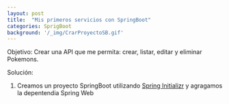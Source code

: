 ```yaml
---
layout: post
title:  "Mis primeros servicios con SpringBoot"
categories: SprigBoot
background: '/_img/CrarProyectoSB.gif'
---
```

Objetivo: Crear una API que me permita: crear, listar, editar y eliminar Pokemons.

Solución:
1. Creamos un proyecto SpringBoot utilizando [Spring Initializr](https://start.spring.io/) y agragamos la depentendia Spring Web
<figure>
    <img src="/blog/_img/CrearProyectoSB.gif" alt="" />
</figure>